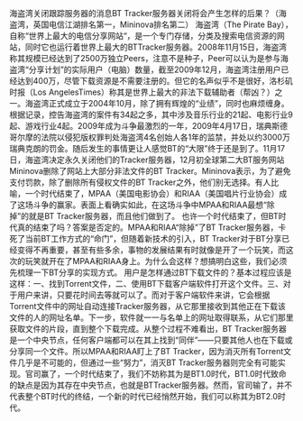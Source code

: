 海盗湾关闭跟踪服务器的消息BT Tracker服务器关闭将会产生怎样的后果？（海盗湾，英国电信江湖排名第一，Mininova排名第二）
海盗湾（The Pirate Bay），自称“世界上最大的电信分享网站“，是一个专门存储，分类及搜索电信资源的网站，同时它也运行着世界上最大的BTTracker服务器。2008年11月15日，海盗湾称其规模已经达到了2500万独立Peers，注意不是种子，Peer可以认为是参与海盗湾“分享计划”的实际用户（电脑）数量，截至2009年12月，海盗湾注册用户已经达到400万，尽管下载资源是不需要注册的。但它的名声似乎不是很好，洛杉矶时报（Los AngelesTimes）称其是世界上最大的非法下载辅助者（帮凶？）之一。海盗湾正式成立于2004年10月，除了拥有辉煌的“业绩”，同时也麻烦缠身。根据记录，控告海盗湾的案件有34起之多，其中涉及音乐行业的21起、电影行业9起、游戏行业4起。2009年成为斗争最激烈的一年，2009年4月17日，瑞典斯德哥尔摩的法院以侵犯版权罪判处海盗湾4名创始人各1年的监禁，并处以约3000万瑞典克朗的罚金。随后发生的事情更让人感觉BT的“大限”终于还是到了。11月17日，海盗湾决定永久关闭他们的Tracker服务器，12月初全球第二大BT服务网站Mininova删除了网站上大部分非法文件的BT Tracker。Mininova表示，为了避免支付罚款，除了删除所有侵权文件的BT Tracker之外，他们别无选择。有人比喻，一个时代结束了，MPAA（美国电影协会）和RIAA（美国唱片行业协会）成了这场斗争的赢家。表面上看确实如此，在这场斗争中MPAA和RIAA最想“除掉”的就是BT Tracker服务器，而且他们做到了。
也许一个时代结束了，但BT时代真的结束了吗？答案是否定的。MPAA和RIAA“除掉”了BT Tracker服务器，卡死了当前BT工作方式的“命门”，但随着新技术的引入，BT Tracker对于BT分享已经变得不再重要，甚至有些多余，事物的发展结果有时就像是开了一个玩笑，而这次的玩笑就开在了MPAA和RIAA身上。为什么会这样？想搞明白这些，我们必须先梳理一下BT分享的实现方式。
用户是怎样通过BT下载文件的？基本过程应该是这样：一、找到Torrent文件，二、使用BT下载客户端软件打开这个文件。三、对于用户来讲，只要花时间去等就可以了。而对于客户端软件来讲，它会根据Torrent文件中的网址自动连接Tracker服务器，从它那里接收到其他正在下载该文件的人的网址名单。下一步，软件就一一与名单上的网址取得联系，从它们那里获取文件的片段，直到整个下载完成。从整个过程不难看出，BT Tracker服务器是一个中央节点，任何客户端都可以在其上找到“同伴”——只要其他人也在下载或分享同一个文件。所以MPAA和RIAA盯上了BT Tracker，因为消灭所有Torrent文件几乎是不可能的，但通过一些“努力”，消灭BT Tracker服务器则完全有可能实现。官司赢了，一个时代结束了，我们不妨称其为是BT1.0时代，BT1.0时代致命的缺点是因为其存在中央节点，也就是BTTracker服务器。然而，官司输了，并不代表整个BT时代的终结，一个新的时代已经悄然开始，我们可以称其为BT2.0时代。